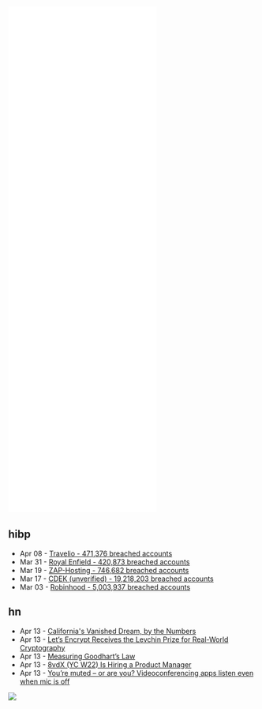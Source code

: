 ![Metrics](https://raw.githubusercontent.com/phixion/phixion/master/metrics.svg)

## hibp

<!--
for https://github.com/phixion/phixion/blob/main/.github/workflows/feeds.yml
-->
<!--START_SECTION:haveibeenpwnd-->
- Apr 08 - [Travelio - 471,376 breached accounts](https://haveibeenpwned.com/PwnedWebsites#Travelio)
- Mar 31 - [Royal Enfield - 420,873 breached accounts](https://haveibeenpwned.com/PwnedWebsites#RoyalEnfield)
- Mar 19 - [ZAP-Hosting - 746,682 breached accounts](https://haveibeenpwned.com/PwnedWebsites#ZAPHosting)
- Mar 17 - [CDEK (unverified) - 19,218,203 breached accounts](https://haveibeenpwned.com/PwnedWebsites#CDEK)
- Mar 03 - [Robinhood - 5,003,937 breached accounts](https://haveibeenpwned.com/PwnedWebsites#Robinhood)
<!--END_SECTION:haveibeenpwnd-->

## hn

<!--
for https://github.com/phixion/phixion/blob/main/.github/workflows/feeds.yml
-->
<!--START_SECTION:hn-->
- Apr 13 - [California's Vanished Dream, by the Numbers](https://www.realclearinvestigations.com/articles/2022/04/13/californias_vanished_dream_by_the_numbers_826300.html)
- Apr 13 - [Let’s Encrypt Receives the Levchin Prize for Real-World Cryptography](https://letsencrypt.org/2022/04/13/receiving-the-levchin-prize.html)
- Apr 13 - [Measuring Goodhart’s Law](https://openai.com/blog/measuring-goodharts-law/)
- Apr 13 - [8vdX (YC W22) Is Hiring a Product Manager](https://news.ycombinator.com/item?id=31017120)
- Apr 13 - [You’re muted – or are you? Videoconferencing apps listen even when mic is off](https://news.wisc.edu/youre-muted-or-are-you-videoconferencing-apps-may-listen-even-when-mic-is-off/)
<!--END_SECTION:hn-->

<!--
for https://yhype.me
-->
![](https://hit.yhype.me/github/profile?user_id=13013670)
